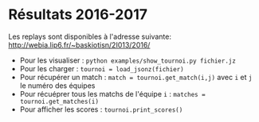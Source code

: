 Résultats 2016-2017
===================

Les replays sont disponibles à l'adresse suivante: http://webia.lip6.fr/~baskiotisn/2I013/2016/

* Pour les visualiser :  `python examples/show_tournoi.py fichier.jz`
* Pour les charger : `tournoi = load_jsonz(fichier)`
* Pour récupérer un match : `match = tournoi.get_match(i,j)` avec `i` et `j` le numéro des équipes
* Pour récuéprer tous les matchs de l'équipe `i` : `matches = tournoi.get_matches(i)`
* Pour afficher les scores : `tournoi.print_scores()`

